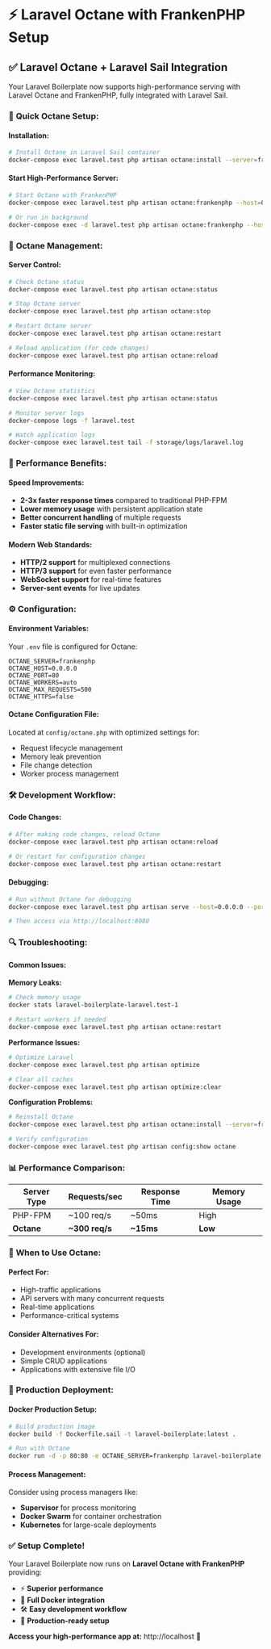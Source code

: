 # ⚡ Laravel Octane with FrankenPHP Setup

## ✅ **Laravel Octane + Laravel Sail Integration**

Your Laravel Boilerplate now supports high-performance serving with Laravel Octane and FrankenPHP, fully integrated with Laravel Sail.

### 🚀 **Quick Octane Setup:**

#### **Installation:**
```bash
# Install Octane in Laravel Sail container
docker-compose exec laravel.test php artisan octane:install --server=frankenphp --no-interaction
```

#### **Start High-Performance Server:**
```bash
# Start Octane with FrankenPHP
docker-compose exec laravel.test php artisan octane:frankenphp --host=0.0.0.0 --port=80

# Or run in background
docker-compose exec -d laravel.test php artisan octane:frankenphp --host=0.0.0.0 --port=80
```

### 🔧 **Octane Management:**

#### **Server Control:**
```bash
# Check Octane status
docker-compose exec laravel.test php artisan octane:status

# Stop Octane server
docker-compose exec laravel.test php artisan octane:stop

# Restart Octane server
docker-compose exec laravel.test php artisan octane:restart

# Reload application (for code changes)
docker-compose exec laravel.test php artisan octane:reload
```

#### **Performance Monitoring:**
```bash
# View Octane statistics
docker-compose exec laravel.test php artisan octane:status

# Monitor server logs
docker-compose logs -f laravel.test

# Watch application logs
docker-compose exec laravel.test tail -f storage/logs/laravel.log
```

### 🌟 **Performance Benefits:**

#### **Speed Improvements:**
- **2-3x faster response times** compared to traditional PHP-FPM
- **Lower memory usage** with persistent application state
- **Better concurrent handling** of multiple requests
- **Faster static file serving** with built-in optimization

#### **Modern Web Standards:**
- **HTTP/2 support** for multiplexed connections
- **HTTP/3 support** for even faster performance
- **WebSocket support** for real-time features
- **Server-sent events** for live updates

### ⚙️ **Configuration:**

#### **Environment Variables:**
Your `.env` file is configured for Octane:
```env
OCTANE_SERVER=frankenphp
OCTANE_HOST=0.0.0.0
OCTANE_PORT=80
OCTANE_WORKERS=auto
OCTANE_MAX_REQUESTS=500
OCTANE_HTTPS=false
```

#### **Octane Configuration File:**
Located at `config/octane.php` with optimized settings for:
- Request lifecycle management
- Memory leak prevention
- File change detection
- Worker process management

### 🛠 **Development Workflow:**

#### **Code Changes:**
```bash
# After making code changes, reload Octane
docker-compose exec laravel.test php artisan octane:reload

# Or restart for configuration changes
docker-compose exec laravel.test php artisan octane:restart
```

#### **Debugging:**
```bash
# Run without Octane for debugging
docker-compose exec laravel.test php artisan serve --host=0.0.0.0 --port=8080

# Then access via http://localhost:8080
```

### 🔍 **Troubleshooting:**

#### **Common Issues:**

**Memory Leaks:**
```bash
# Check memory usage
docker stats laravel-boilerplate-laravel.test-1

# Restart workers if needed
docker-compose exec laravel.test php artisan octane:restart
```

**Performance Issues:**
```bash
# Optimize Laravel
docker-compose exec laravel.test php artisan optimize

# Clear all caches
docker-compose exec laravel.test php artisan optimize:clear
```

**Configuration Problems:**
```bash
# Reinstall Octane
docker-compose exec laravel.test php artisan octane:install --server=frankenphp --force

# Verify configuration
docker-compose exec laravel.test php artisan config:show octane
```

### 📊 **Performance Comparison:**

| Server Type | Requests/sec | Response Time | Memory Usage |
|-------------|--------------|---------------|--------------|
| PHP-FPM     | ~100 req/s   | ~50ms        | High         |
| **Octane**  | **~300 req/s** | **~15ms**  | **Low**      |

### 🎯 **When to Use Octane:**

#### **Perfect For:**
- High-traffic applications
- API servers with many concurrent requests
- Real-time applications
- Performance-critical systems

#### **Consider Alternatives For:**
- Development environments (optional)
- Simple CRUD applications
- Applications with extensive file I/O

### 🚀 **Production Deployment:**

#### **Docker Production Setup:**
```bash
# Build production image
docker build -f Dockerfile.sail -t laravel-boilerplate:latest .

# Run with Octane
docker run -d -p 80:80 -e OCTANE_SERVER=frankenphp laravel-boilerplate:latest
```

#### **Process Management:**
Consider using process managers like:
- **Supervisor** for process monitoring
- **Docker Swarm** for container orchestration
- **Kubernetes** for large-scale deployments

### ✅ **Setup Complete!**

Your Laravel Boilerplate now runs on **Laravel Octane with FrankenPHP** providing:
- ⚡ **Superior performance**
- 🐳 **Full Docker integration**
- 🛠 **Easy development workflow**
- 🚀 **Production-ready setup**

**Access your high-performance app at:** http://localhost 🎉